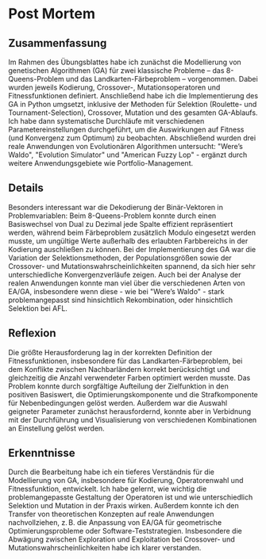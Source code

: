 # Post Mortem

## Zusammenfassung
Im Rahmen des Übungsblattes habe ich zunächst die Modellierung von genetischen Algorithmen (GA) für zwei klassische Probleme – das 8-Queens-Problem und das Landkarten-Färbeproblem – vorgenommen. Dabei wurden jeweils Kodierung, Crossover-, Mutationsoperatoren und Fitnessfunktionen definiert. Anschließend habe ich die Implementierung des GA in Python umgsetzt, inklusive der Methoden für Selektion (Roulette- und Tournament-Selection), Crossover, Mutation und des gesamten GA-Ablaufs. Ich habe dann systematische Durchläufe mit verschiedenen Parametereinstellungen durchgeführt, um die Auswirkungen auf Fitness (und Konvergenz zum Optimum) zu beobachten. Abschließend wurden drei reale Anwendungen von Evolutionären Algorithmen untersucht: "Were’s Waldo", "Evolution Simulator" und "American Fuzzy Lop" - ergänzt durch weitere Anwendungsgebiete wie Portfolio-Management.

## Details
Besonders interessant war die Dekodierung der Binär-Vektoren in Problemvariablen: Beim 8-Queens-Problem konnte durch einen Basiswechsel von Dual zu Dezimal jede Spalte effizient repräsentiert werden, während beim Färbeproblem zusätzlich Modulo eingesetzt werden musste, um ungültige Werte außerhalb des erlaubten Farbbereichs in der Kodierung auschließen zu können. Bei der Implementierung des GA war die Variation der Selektionsmethoden, der Populationsgrößen sowie der Crossover- und Mutationswahrscheinlichkeiten spannend, da sich hier sehr unterschiedliche Konvergenzverläufe zeigen. Auch bei der Analyse der realen Anwendungen konnte man viel über die verschiedenen Arten von EA/GA, insbesondere wenn diese - wie bei "Were’s Waldo" - stark problemangepasst sind hinsichtlich Rekombination, oder hinsichtlich Selektion bei AFL.

## Reflexion
Die größte Herausforderung lag in der korrekten Definition der Fitnessfunktionen, insbesondere für das Landkarten-Färbeproblem, bei dem Konflikte zwischen Nachbarländern korrekt berücksichtigt und gleichzeitig die Anzahl verwendeter Farben optimiert werden musste. Das Problem konnte durch sorgfältige Aufteilung der Zielfunktion in den positiven Basiswert, die Optimierungskomponente und die Strafkomponente für Nebenbedingungen gelöst werden. Außerdem war die Auswahl geigneter Parameter zunächst herausfordernd, konnte aber in Verbidnung mit der Durchführung und Visualisierung von verschiedenen Kombinationen an Einstellung gelöst werden.

## Erkenntnisse
Durch die Bearbeitung habe ich ein tieferes Verständnis für die Modellierung von GA, insbesondere für Kodierung, Operatorenwahl und Fitnessfunktion, entwickelt. Ich habe gelernt, wie wichtig die problemangepasste Gestaltung der Operatoren ist und wie unterschiedlich Selektion und Mutation in der Praxis wirken. Außerdem konnte ich den Transfer von theoretischen Konzepten auf reale Anwendungen nachvollziehen, z. B. die Anpassung von EA/GA für geometrische Optimierungsprobleme oder Software-Teststrategien. Insbesondere die Abwägung zwischen Exploration und Exploitation bei Crossover- und Mutationswahrscheinlichkeiten habe ich klarer verstanden.
